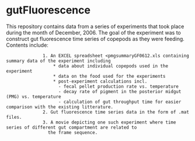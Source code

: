# gutFluorescence
This repository contains data from a series of experiments that took place during the month of December, 2006. The goal of the experiment was to construct gut fluorescence time series of copepods as they were feeding. 
Contents include:

                  1. An EXCEL spreadsheet <pmgsummaryGF0612.xls containing summary data of the experiment including
                      * data about individual copepods used in the experiment
                      * data on the food used for the experiments
                      * post-experiment calculations incl.
                        - fecal pellet production rate vs. temperature
                        - decay rate of pigment in the posterior midgut (PMG) vs. temperature
                        - calculation of gut throughput time for easier comparison with the existing litterature.
                  2. Gut fluorescence time series data in the form of .mat files.
                  3. A movie depicting one such experiment where time series of different gut compartment are related to 
                    the frame sequence.
